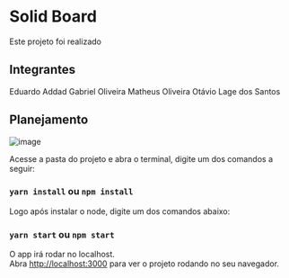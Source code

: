 # Solid Board
Este projeto foi realizado 

## Integrantes
Eduardo Addad
Gabriel Oliveira
Matheus Oliveira
Otávio Lage dos Santos

## Planejamento

![image](https://user-images.githubusercontent.com/63686965/144714848-2b677af1-9a45-41b3-a210-8ec073ab8d59.png)


Acesse a pasta do projeto e abra o terminal, digite um dos comandos a seguir:
### `yarn install` ou `npm install`

Logo após instalar o node, digite um dos comandos abaixo:
### `yarn start` ou `npm start`

O app irá rodar no localhost.\
Abra [http://localhost:3000](http://localhost:3000) para ver o projeto rodando no seu navegador.

